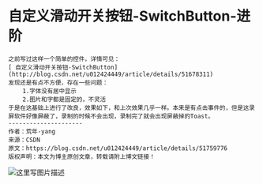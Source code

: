 # 自定义滑动开关按钮-SwitchButton-进阶
```
之前写过这样一个简单的控件，详情可见：
[ 自定义滑动开关按钮-SwitchButton](http://blog.csdn.net/u012424449/article/details/51678311)
发现还是有点不方便，存在一些问题：
    1.字体没有居中显示
    2.图片和字都是固定的，不灵活
于是在这基础上进行了改良，效果如下，和上次效果几乎一样。本来是有点击事件的，但是这录屏软件好像屏蔽了，录制的时候不会出现，录制完了就会出现屏蔽掉的Toast。
--------------------- 
作者：荒年-yang 
来源：CSDN 
原文：https://blog.csdn.net/u012424449/article/details/51759776 
版权声明：本文为博主原创文章，转载请附上博文链接！
```
![这里写图片描述](https://raw.githubusercontent.com/yangmyc/SwitchButton/master/20160625190025527.gif)
